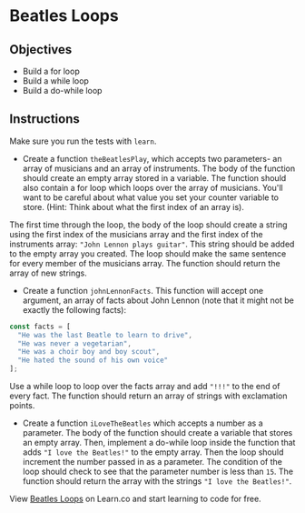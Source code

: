 # Beatles Loops

## Objectives
+ Build a for loop
+ Build a while loop
+ Build a do-while loop

## Instructions

Make sure you run the tests with `learn`.

+ Create a function `theBeatlesPlay`, which accepts two parameters- an array of musicians and an array of instruments. The body of the function should create an empty array stored in a variable. The function should also contain a for loop which loops over the array of musicians. You'll want to be careful about what value you set your counter variable to store. (Hint: Think about what the first index of an array is).

The first time through the loop, the body of the loop should create a string using the first index of the musicians array and the first index of the instruments array: `"John Lennon plays guitar"`. This string should be added to the empty array you created. The loop should make the same sentence for every member of the musicians array. The function should return the array of new strings.

+ Create a function `johnLennonFacts`. This function will accept one argument, an array of facts about John Lennon (note that it might not be exactly the following facts):

```js
const facts = [
  "He was the last Beatle to learn to drive",
  "He was never a vegetarian",
  "He was a choir boy and boy scout",
  "He hated the sound of his own voice"
];
```

Use a while loop to loop over the facts array and add `"!!!"` to the end of every fact. The function should return an array of strings with exclamation points.

+ Create a function `iLoveTheBeatles` which accepts a number as a parameter. The body of the function should create a variable that stores an empty array. Then, implement a do-while loop inside the function that adds `"I love the Beatles!"` to the empty array. Then the loop should increment the number passed in as a parameter. The condition of the loop should check to see that the parameter number is less than `15`. The function should return the array with the strings `"I love the Beatles!"`.

<p data-visibility='hidden'>View <a href='https://learn.co/lessons/js-beatles-loops-lab' title='Beatles Loops'>Beatles Loops</a> on Learn.co and start learning to code for free.</p>
